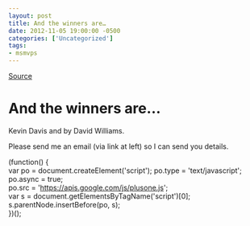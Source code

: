 ```yaml
---
layout: post
title: And the winners are…
date: 2012-11-05 19:00:00 -0500
categories: ['Uncategorized']
tags:
- msmvps
---
```

[Source](http://blogs.msmvps.com/peterritchie/2012/11/06/and-the-winners-are/ "Permalink to And the winners are…")

# And the winners are…

Kevin Davis and by David Williams.

Please send me an email (via link at left) so I can send you details.

(function() {  
var po = document.createElement('script'); po.type = 'text/javascript'; po.async = true;  
po.src = 'https://apis.google.com/js/plusone.js';  
var s = document.getElementsByTagName('script')[0]; s.parentNode.insertBefore(po, s);  
})(); 

